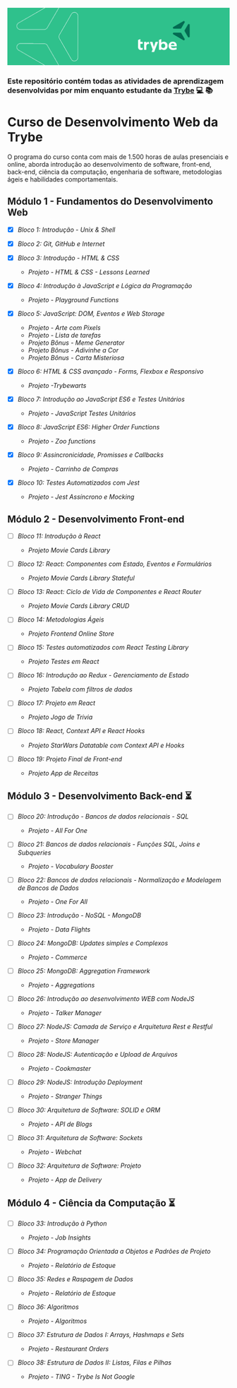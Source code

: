 ![capa trybe](capa_trybe.png)

### Este repositório contém todas as atividades de aprendizagem desenvolvidas por mim enquanto estudante da [Trybe](https://www.betrybe.com/formacao-desenvolvimento-web) :computer: :books:

# Curso de Desenvolvimento Web da Trybe
O programa do curso conta com mais de 1.500 horas de aulas presenciais e online, aborda introdução ao desenvolvimento de software, front-end, back-end, ciência da computação, engenharia de software, metodologias ágeis e habilidades comportamentais.

## Módulo 1 - Fundamentos do Desenvolvimento Web

- [x] _Bloco 1: Introdução - Unix & Shell_ 

- [x] _Bloco 2: Git, GitHub e Internet_

- [x] _Bloco 3: Introdução - HTML & CSS_
  - _Projeto - HTML & CSS - Lessons Learned_

- [x] _Bloco 4: Introdução à JavaScript e Lógica da Programação_
  - _Projeto - Playground Functions_

- [x] _Bloco 5: JavaScript: DOM, Eventos e Web Storage_
  - _Projeto - Arte com Pixels_
  - _Projeto - Lista de tarefas_
  - _Projeto Bônus - Meme Generator_
  - _Projeto Bônus - Adivinhe a Cor_
  - _Projeto Bônus - Carta Misteriosa_ 
 
- [x] _Bloco 6: HTML & CSS avançado - Forms, Flexbox e Responsivo_
  - _Projeto -Trybewarts_

- [x] _Bloco 7: Introdução ao JavaScript ES6 e Testes Unitários_
  - _Projeto - JavaScript Testes Unitários_

- [x] _Bloco 8: JavaScript ES6: Higher Order Functions_
  - _Projeto - Zoo functions_

- [x] _Bloco 9: Assincronicidade, Promisses e Callbacks_
  - _Projeto - Carrinho de Compras_

- [x] _Bloco 10: Testes Automatizados com Jest_
  - _Projeto - Jest Assíncrono e Mocking_

## Módulo 2 - Desenvolvimento Front-end

- [ ] _Bloco 11: Introdução à React_
  - _Projeto Movie Cards Library_

- [ ] _Bloco 12: React: Componentes com Estado, Eventos e Formulários_
  - _Projeto Movie Cards Library Stateful_

- [ ] _Bloco 13: React: Ciclo de Vida de Componentes e React Router_
  - _Projeto Movie Cards Library CRUD_

- [ ] _Bloco 14: Metodologias Ágeis_
  - _Projeto Frontend Online Store_

- [ ] _Bloco 15: Testes automatizados com React Testing Library_
  - _Projeto Testes em React_

- [ ] _Bloco 16: Introdução ao Redux - Gerenciamento de Estado_
  - _Projeto Tabela com filtros de dados_

- [ ] _Bloco 17:  Projeto em React_
  - _Projeto Jogo de Trivia_

- [ ] _Bloco 18: React, Context API e React Hooks_
  - _Projeto StarWars Datatable com Context API e Hooks_

- [ ] _Bloco 19:  Projeto Final de Front-end_
  - _Projeto App de Receitas_

## Módulo 3 - Desenvolvimento Back-end :hourglass_flowing_sand:

- [ ] _Bloco 20: Introdução - Bancos de dados relacionais - SQL_
  - _Projeto - All For One_

- [ ] _Bloco 21: Bancos de dados relacionais - Funções SQL, Joins e Subqueries_
  - _Projeto - Vocabulary Booster_

- [ ] _Bloco 22: Bancos de dados relacionais - Normalização e Modelagem de Bancos de Dados_
  - _Projeto - One For All_

- [ ] _Bloco 23: Introdução - NoSQL - MongoDB_
  - _Projeto - Data Flights_

- [ ] _Bloco 24: MongoDB: Updates simples e Complexos_
  - _Projeto - Commerce_

- [ ] _Bloco 25: MongoDB: Aggregation Framework_
  - _Projeto - Aggregations_

- [ ] _Bloco 26: Introdução ao desenvolvimento WEB com NodeJS_
  - _Projeto - Talker Manager_

- [ ] _Bloco 27: NodeJS: Camada de Serviço e Arquitetura Rest e Restful_
  - _Projeto - Store Manager_

- [ ] _Bloco 28: NodeJS: Autenticação e Upload de Arquivos_
  - _Projeto - Cookmaster_

- [ ] _Bloco 29: NodeJS: Introdução Deployment_
  - _Projeto - Stranger Things_

- [ ] _Bloco 30: Arquitetura de Software: SOLID e ORM_
  - _Projeto - API de Blogs_

- [ ] _Bloco 31: Arquitetura de Software: Sockets_
  - _Projeto - Webchat_

- [ ] _Bloco 32: Arquitetura de Software: Projeto_
  - _Projeto - App de Delivery_

## Módulo 4 - Ciência da Computação :hourglass_flowing_sand:

- [ ] _Bloco 33: Introdução à Python_
  - _Projeto - Job Insights_

- [ ] _Bloco 34: Programação Orientada a Objetos e Padrões de Projeto_
  - _Projeto - Relatório de Estoque_

- [ ] _Bloco 35: Redes e Raspagem de Dados_
  - _Projeto - Relatório de Estoque_

- [ ] _Bloco 36: Algoritmos_
  - _Projeto - Algoritmos_

- [ ] _Bloco 37: Estrutura de Dados I: Arrays, Hashmaps e Sets_
  - _Projeto - Restaurant Orders_

- [ ] _Bloco 38: Estrutura de Dados II: Listas, Filas e Pilhas_
  - _Projeto - TING - Trybe Is Not Google_

